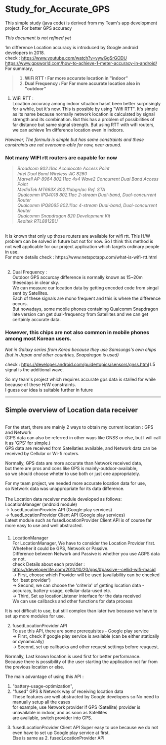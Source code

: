 # Study_for_Accurate_GPS
This simple study (java code) is derived from my Team's app development project. For better GPS accuracy

*This document is not refined yet*
  
1m difference Location accuracy is introduced by Google android developers in 2018. <br>
check : https://www.youtube.com/watch?v=vywGgSrGODU <br> 
https://www.gpsworld.com/how-to-achieve-1-meter-accuracy-in-android/ <br>
 For summary, 
 > 1. **WiFi RTT : Far more accurate location in "indoor"** <br>
 > 2. **Dual Frequency : Far Far more accurate location also in "outdoor"** <br>
 
 1. WiFi RTT : <br>
 Location accuracy among indoor situation hasnt been better surprisingly for a while, but it's now.
 This is possible by using "Wifi RTT". It's simple as its name because normally network location is calculated by
 signal strength and its combination. But this has a problem of possibilities of far distance but same signal strength.
 But using RTT with wifi routers, we can achieve 1m difference location even in indoors. <br>
 
 *However, The formula is simple but has some constraints and these constraints are not overcome-able for now, near around.*
 <br>
### Not many WIFI rtt routers are capable for now
 > *Broadcom 802.11ac Acculocate Access Point* <br>
 > *Intel Dual Band Wireless-AC 8260* <br>
 > *Marvell AP-8964 802.11ac 4x4 Wave2 Concurrent Dual Band Access Point* <br>
 > *MediaTek MT663X 802.11abgn/ac Ref. STA* <br>
 > *Qualcomm IPQ4018 802.11ac 2-stream Dual-band, Dual-concurrent Router* <br>
 > *Qualcomm IPQ8065 802.11ac 4-stream Dual-band, Dual-concurrent Router* <br>
 > *Qualcomm Snapdragon 820 Development Kit* <br>
 > *Realtek RTL8812BU* <br>
 <br>
 It is known that only up those routers are available for wifi rtt. This H/W problem can be solved in future but not for now.
 So I think this method is not well applicable for our project application which targets ordinary people in use. <br>
 For more details check : https://www.netspotapp.com/what-is-wifi-rtt.html <br>
 <br>
 
 2. Dual Frequency : <br>
 Outdoor GPS accurcay difference is normally known as 15~20m thesedays in clear sky. <br>
 We can measure our location data by getting encoded code from singal sent by Satellites. <br>
 Each of these signals are mono frequent and this is where the difference occurs. <br>
 But nowadays, some mobile phones containing Qualcomm Snapdragon late version can get dual-frequency from Satellites
 and we can get certainly accurate data. <br>
 
 ### However, this chips are not also common in mobile phones among most Korean users. <br>
 
 *Not in Galaxy series from Korea because they use Samsungs's own chips (but in Japan and other countries, Snapdragon is used)* <br>
 
 check : https://developer.android.com/guide/topics/sensors/gnss.html
 L5 signal is the additional wave.
 
 So my team's project which requires accurate gps data is stalled for while because of these H/W constraints. <br> 
 I guess our idea is suitable further in future 
<br>

<hr/>

## Simple overview of Location data receiver
<br>
For the start, there are mainly 2 ways to obtain my current location : GPS and Network <br> 
(GPS data can also be referred in other ways like GNSS or else, but I will call it as 'GPS' for simple.) <br>
GPS data are received from Satellaties available, and Network data can be received by Cellular or Wi-fi routers. <br>

Normally, GPS data are more accurate than Network received data, <br>
but there are pros and cons like GPS is mainly-outdoor-available, <br>
so we should choose wheter to use both or just one appropriately. <br>

For my team project, we needed more accurate location data for use, <br> 
so Network data was unappropriate for its data difference. <br>
<br>
The Location data receiver module developed as follows: <br>
 LocationManager (android module) <br>
 -> fusedLocationProvider API (Google play services) <br>
 -> fusedLocationProvider Client API (Google play services)
<br>
Latest module such as fusedLocationProvider Client API is of course far more easy to use and well abstracted.

### <Review for each modules> 
  
  1. LocationManager <br>
   For LocationManager, We have to consider the Location Provider first. Wheteher it could be GPS, Network or Passive.<br>
  Difference between Network and Passive is whether you use AGPS data or not. <br>
  check Details about each provider : https://developerlife.com/2010/10/20/gps/#passive--cellid-wifi-macid <br>
  -> First, choose which Provider will be used (availability can be checked for 'best provider') <br>
  -> Second, we can choose the 'criteria' of getting location data - accuracy, battery-usage, cellular-data-used etc. <br>
  -> Third, Set up locationListener interface for the data received <br>
            We can use callbacks and other functions for data process <br>
  
  It is not difficult to use, but still complex than later two because we have to set up more modules for use. <br>
  
  2. fusedLocationProvider API <br>
   To use this API, there are some prerequisites - Google play service <br>
   -> First, check if google play service is available (can be either statically or dynamically)<br>
   -> Second, set up callbacks and other request settings before reuquest.<br>
   
   Normally, Last known location is used first for better performance. <br>
   Because there is possibility of the user starting the application not far from the previous location or else.<br>
   
   The main advantage of using this API : <br>
   1) "battery-usage-optimization", <br>
   2) "fused" GPS & Network way of receiving location data <br>
   These features are well abstracted by Google developers so No need to manually setup all the cases <br>
   for example, use Network provider if GPS (Satellite) provider is unavailable in indoor, and as soon as Satellites <br>
   are available, switch provider into GPS. <br>
   
   3. fusedLocationProvider Client API
    Super easy to use because we do not even have to set up Google play service at first. <br>
    Else is same as 2. fusedLocationProvider API <br>
    
